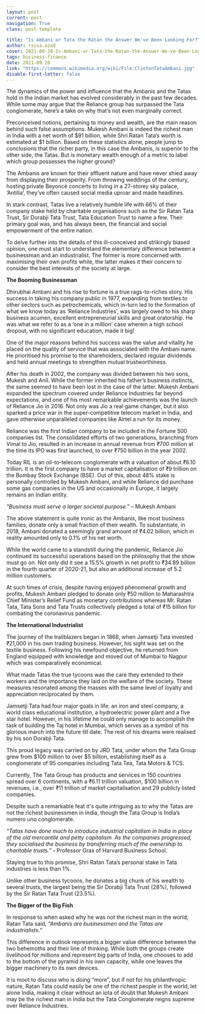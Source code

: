 ```yaml
---
layout: post
current: post
navigation: True
class: post-template

title: "Is Ambani or Tata the Ratan the Answer We've Been Looking For?"
author: raisa.azad
cover: 2021-09-28-Is-Ambani-or-Tata-the-Ratan-the-Answer-We-ve-Been-Looking-For-ClintonTataAmbani.jpg
tags: business-finance
date: 2021-09-28
link: "https://commons.wikimedia.org/wiki/File:ClintonTataAmbani.jpg"
disable-first-letter: false
---
```

<p>The dynamics of the power and influence that the Ambanis and the Tatas hold in the Indian market has evolved considerably in the past few decades. While some may argue that the Reliance group has surpassed the Tata conglomerate, here’s a take on why that’s not even marginally correct.</p><p>Preconceived notions, pertaining to money and wealth, are the main reason behind such false assumptions. Mukesh Ambani is indeed the richest man in India with a net worth of $91 billion, while Shri Ratan Tata’s worth is estimated at $1 billion. Based on these statistics alone, people jump to conclusions that the richer party, in this case the Ambanis, is superior to the other side, the Tatas. But is monetary wealth enough of a metric to label which group possesses the higher ground?</p><p>The Ambanis are known for their affluent nature and have never shied away from displaying their prosperity. From throwing weddings of the century, hosting private Beyoncé concerts to living in a 27-storey sky palace, ‘Antilia’, they’ve often caused social media uproar and made headlines.&nbsp;</p><p>In stark contrast, Tatas live a relatively humble life with 66% of their company stake held by charitable organisations such as the Sir Ratan Tata Trust, Sir Dorabji Tata Trust, Tata Education Trust to name a few. Their primary goal was, and has always been, the financial and social empowerment of the entire nation.</p><p>To delve further into the details of this ill-conceived and strikingly biased opinion, one must start to understand the elementary difference between a businessman and an industrialist. The former is more concerned with maximising their own profits while, the latter makes it their concern to consider the best interests of the society at large.</p><p><strong >The Booming Businessman</strong></p><p>Dhirubhai Ambani and his rise to fortune is a true rags-to-riches story. His success in taking his company public in 1977, expanding from textiles to other sectors such as petrochemicals, which in-turn led to the formation of what we know today as ‘Reliance Industries’, was largely owed to his sharp business acumen, excellent entrepreneurial skills and great oratorship. He was what we refer to as a ‘one in a million’ case wherein a high school dropout, with no significant education, made it big!&nbsp;</p><p>One of the major reasons behind his success was the value and vitality he placed on the quality of service that was associated with the Ambani name. He prioritised his promise to the shareholders, declared regular dividends and held annual meetings to strengthen mutual trustworthiness.&nbsp;&nbsp;</p><p>After his death in 2002, the company was divided between his two sons, Mukesh and Anil. While the former inherited his father’s business instincts, the same seemed to have been lost in the case of the latter. Mukesh Ambani expanded the spectrum covered under Reliance Industries far beyond expectations, and one of his most remarkable achievements was the launch of Reliance Jio in 2016. Not only was Jio a real game changer, but it also sparked a price war in the super-competitive telecom market in India, and gave otherwise unparalleled companies like Airtel a run for its money.</p><p>Reliance was the first Indian company to be included in the Fortune 500 companies list. The consolidated efforts of two generations, branching from Vimal to Jio, resulted in an increase in annual revenue from ₹700 million at the time its IPO was first launched, to over ₹750 billion in the year 2002.&nbsp;</p><p>Today RIL is an oil-to-telecom conglomerate with a valuation of about ₹6.10 trillion. It is the first company to have a market capitalisation of ₹9 trillion on the Bombay Stock Exchange (BSE). Out of this, about 48% stake is personally controlled by Mukesh Ambani, and while Reliance did purchase some gas companies in the US and occasionally in Europe, it largely remains an Indian entity.</p><p><em >“Business must serve a larger societal purpose.” – </em>Mukesh Ambani</p><p>The above statement is quite ironic as the Ambanis, like most business families, donate only a small fraction of their wealth. To substantiate, in 2018, Ambani donated a seemingly grand amount of ₹4.02 billion, which in reality amounted only to 0.1% of his net worth.&nbsp;</p><p>While the world came to a standstill during the pandemic, Reliance Jio continued its successful operations based on the philosophy that the show must go on. Not only did it see a 15.5% growth in net profit to ₹34.89 billion in the fourth quarter of 2020-21, but also an additional increase of 5.2 million customers.</p><p>At such times of crisis, despite having enjoyed phenomenal growth and profits, Mukesh Ambani pledged to donate only ₹50 million to Maharashtra Chief Minister’s Relief Fund as monetary contributions whereas Mr. Ratan Tata, Tata Sons and Tata Trusts collectively pledged a total of ₹15 billion for combating the coronavirus pandemic.</p><p><strong >The International Industrialist</strong>&nbsp;</p><p>The journey of the trailblazers began in 1868, when Jamsetji Tata invested ₹21,000 in his own trading business. However, his sight was set on the textile business. Following his newfound objective, he returned from England equipped with knowledge and moved out of Mumbai to Nagpur which was comparatively economical.&nbsp;</p><p>What made Tatas the true tycoons was the care they extended to their workers and the importance they laid on the welfare of the society. These measures resonated among the masses with the same level of loyalty and appreciation reciprocated by them.</p><p>Jamsetji Tata had four major goals in life: an iron and steel company, a world class educational institution, a hydroelectric power plant and a five star hotel. However, in his lifetime he could only manage to accomplish the task of building the Taj hotel in Mumbai, which serves as a symbol of his glorious march into the future till date. The rest of his dreams were realised by his son Dorabji Tata.&nbsp;</p><p>This proud legacy was carried on by JRD Tata, under whom the Tata Group grew from $100 million to over $5 billion, establishing itself as a conglomerate of 95 companies including Tata Tea, Tata Motors &amp; TCS.&nbsp;</p><p>Currently, The Tata Group has products and services in 150 countries spread over 6 continents, with a ₹6.11 trillion valuation, $100 billion in revenues, i.e., over ₹11 trillion of market capitalisation and 29 publicly listed companies.</p><p>Despite such a remarkable feat it's quite intriguing as to why the Tatas are not the richest businessmen in India, though the Tata Group is India’s numero uno conglomerate.&nbsp;</p><p><em >“Tatas have done much to introduce industrial capitalism in India in place of the old mercantile and petty capitalism. As the companies progressed, they socialised the business by transferring much of the ownership to charitable trusts.” </em><strong ><em>- </em></strong>Professor Gras of Harvard Business School.</p><p>Staying true to this promise, Shri Ratan Tata’s personal stake in Tata industries is less than 1%.&nbsp;</p><p>Unlike other business tycoons, he donates a big chunk of his wealth to several trusts, the largest being the Sir Dorabji Tata Trust (28%), followed by the Sir Ratan Tata Trust (23.5%).</p><p><strong >The Bigger of the Big Fish</strong></p><p>In response to when asked why he was not the richest man in the world, Ratan Tata said, <em >“Ambanis are businessmen and the Tatas are industrialists.”</em></p><p>This difference in outlook represents a bigger value difference between the two behemoths and their line of thinking. While both the groups create livelihood for millions and represent big parts of India, one chooses to add to the bottom of the pyramid in his own capacity, while one leaves the bigger machinery to its own devices.&nbsp;&nbsp;</p><p>It is moot to discuss who is doing “more”, but if not for his philanthropic nature, Ratan Tata could easily be one of the richest people in the world, let alone India, making it clear without an iota of doubt that Mukesh Ambani may be the richest man in India but the Tata Conglomerate reigns supreme over Reliance Industries.</p>